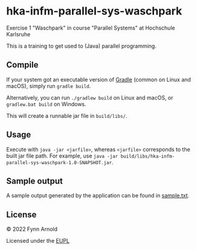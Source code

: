# hka-infm-parallel-sys-waschpark
Exercise 1 "Waschpark" in course "Parallel Systems" at Hochschule Karlsruhe

This is a training to get used to (Java) parallel programming.

## Compile

If your system got an executable version of [Gradle](https://gradle.org/) (common on Linux and macOS), simply run `gradle build`.

Alternatively, you can run `./gradlew build` on Linux and macOS, or `gradlew.bat build` on Windows.

This will create a runnable jar file in `build/libs/`.

## Usage

Execute with `java -jar <jarfile>`, whereas `<jarfile>` corresponds to the built jar file path.
For example, use `java -jar build/libs/hka-infm-parallel-sys-waschpark-1.0-SNAPSHOT.jar`. 

## Sample output

A sample output generated by the application can be found in [sample.txt](sample.txt).

## License

&copy; 2022 Fynn Arnold

Licensed under the [EUPL](LICENSE)